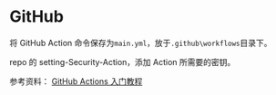 # GitHub

将 GitHub Action 命令保存为`main.yml`，放于`.github\workflows`目录下。

repo 的 setting-Security-Action，添加 Action 所需要的密钥。

参考资料：
[GitHub Actions 入门教程](http://www.ruanyifeng.com/blog/2019/09/getting-started-with-github-actions.html)
